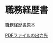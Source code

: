 # 職務経歴書

[職務経歴書原本](https://github.com/moto0206/resume/blob/main/docs/README.md)

[PDFファイルの出力先](https://github.com/moto0206/resume/releases)
